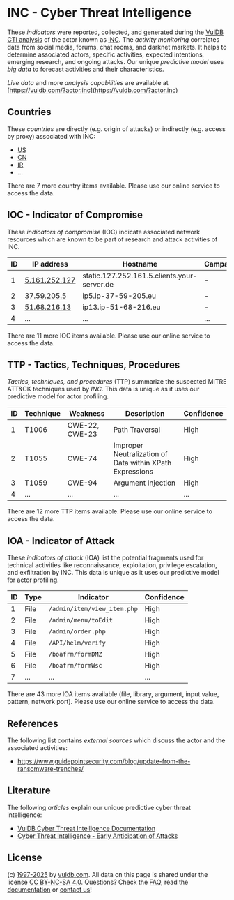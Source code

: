 # INC - Cyber Threat Intelligence

These _indicators_ were reported, collected, and generated during the [VulDB CTI analysis](https://vuldb.com/?kb.cti) of the actor known as [INC](https://vuldb.com/?actor.inc). The _activity monitoring_ correlates data from social media, forums, chat rooms, and darknet markets. It helps to determine associated actors, specific activities, expected intentions, emerging research, and ongoing attacks. Our unique _predictive model_ uses _big data_ to forecast activities and their characteristics.

_Live data_ and more _analysis capabilities_ are available at [https://vuldb.com/?actor.inc](https://vuldb.com/?actor.inc)

## Countries

These _countries_ are directly (e.g. origin of attacks) or indirectly (e.g. access by proxy) associated with INC:

* [US](https://vuldb.com/?country.us)
* [CN](https://vuldb.com/?country.cn)
* [IR](https://vuldb.com/?country.ir)
* ...

There are 7 more country items available. Please use our online service to access the data.

## IOC - Indicator of Compromise

These _indicators of compromise_ (IOC) indicate associated network resources which are known to be part of research and attack activities of INC.

ID | IP address | Hostname | Campaign | Confidence
-- | ---------- | -------- | -------- | ----------
1 | [5.161.252.127](https://vuldb.com/?ip.5.161.252.127) | static.127.252.161.5.clients.your-server.de | - | High
2 | [37.59.205.5](https://vuldb.com/?ip.37.59.205.5) | ip5.ip-37-59-205.eu | - | High
3 | [51.68.216.13](https://vuldb.com/?ip.51.68.216.13) | ip13.ip-51-68-216.eu | - | High
4 | ... | ... | ... | ...

There are 11 more IOC items available. Please use our online service to access the data.

## TTP - Tactics, Techniques, Procedures

_Tactics, techniques, and procedures_ (TTP) summarize the suspected MITRE ATT&CK techniques used by _INC_. This data is unique as it uses our predictive model for actor profiling.

ID | Technique | Weakness | Description | Confidence
-- | --------- | -------- | ----------- | ----------
1 | T1006 | CWE-22, CWE-23 | Path Traversal | High
2 | T1055 | CWE-74 | Improper Neutralization of Data within XPath Expressions | High
3 | T1059 | CWE-94 | Argument Injection | High
4 | ... | ... | ... | ...

There are 12 more TTP items available. Please use our online service to access the data.

## IOA - Indicator of Attack

These _indicators of attack_ (IOA) list the potential fragments used for technical activities like reconnaissance, exploitation, privilege escalation, and exfiltration by INC. This data is unique as it uses our predictive model for actor profiling.

ID | Type | Indicator | Confidence
-- | ---- | --------- | ----------
1 | File | `/admin/item/view_item.php` | High
2 | File | `/admin/menu/toEdit` | High
3 | File | `/admin/order.php` | High
4 | File | `/API/helm/verify` | High
5 | File | `/boafrm/formDMZ` | High
6 | File | `/boafrm/formWsc` | High
7 | ... | ... | ...

There are 43 more IOA items available (file, library, argument, input value, pattern, network port). Please use our online service to access the data.

## References

The following list contains _external sources_ which discuss the actor and the associated activities:

* https://www.guidepointsecurity.com/blog/update-from-the-ransomware-trenches/

## Literature

The following _articles_ explain our unique predictive cyber threat intelligence:

* [VulDB Cyber Threat Intelligence Documentation](https://vuldb.com/?kb.cti)
* [Cyber Threat Intelligence - Early Anticipation of Attacks](https://www.scip.ch/en/?labs.20201022)

## License

(c) [1997-2025](https://vuldb.com/?kb.changelog) by [vuldb.com](https://vuldb.com/?kb.about). All data on this page is shared under the license [CC BY-NC-SA 4.0](https://creativecommons.org/licenses/by-nc-sa/4.0/). Questions? Check the [FAQ](https://vuldb.com/?kb.faq), read the [documentation](https://vuldb.com/?kb) or [contact us](https://vuldb.com/?contact)!
